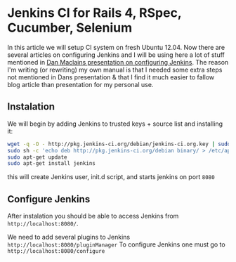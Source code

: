 # Jenkins CI for Rails 4, RSpec, Cucumber, Selenium

In this article we will setup CI system on fresh Ubuntu 12.04. Now there are several articles on configuring Jenkins
and I will be using here a lot of stuff mentioned in [Dan Maclains presentation on configuring Jenkins](http://rails-jenkins.danmcclain.net/#1). The reason I'm writing (or rewriting) my own manual is that I needed
some extra steps not mentioned in Dans presentation & that I find it much easier to fallow blog article than presentation
for my personal use.


## Instalation

We will begin by adding Jenkins to trusted keys + source list and installing it: 

```sh
wget -q -O - http://pkg.jenkins-ci.org/debian/jenkins-ci.org.key | sudo apt-key add -
sudo sh -c 'echo deb http://pkg.jenkins-ci.org/debian binary/ > /etc/apt/sources.list.d/jenkins.list'
sudo apt-get update
sudo apt-get install jenkins

```

this will create Jenkins user, init.d script, and starts jenkins on port `8080`


## Configure Jenkins

After instalation you should be able to access Jenkins from `http://localhost:8080/`. 

We need to add several plugins to Jenkins `http://localhost:8080/pluginManager`
To configure Jenkins one must go to `http://localhost:8080/configure`
